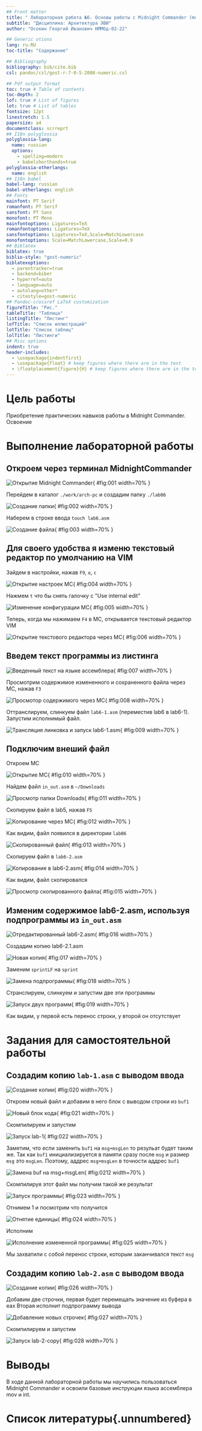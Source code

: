 ```yaml
---
## Front matter
title: " Лабораторная работа №6. Основы работы с Midnight Commander (mc). Структура программы на языке ассемблера NASM."
subtitle: "Дисциплина: Архитектура ЭВИ"
author: "Осокин Георгий Иванович НММбд-02-22"

## Generic otions
lang: ru-RU
toc-title: "Содержание"

## Bibliography
bibliography: bib/cite.bib
csl: pandoc/csl/gost-r-7-0-5-2008-numeric.csl

## Pdf output format
toc: true # Table of contents
toc-depth: 2
lof: true # List of figures
lot: true # List of tables
fontsize: 12pt
linestretch: 1.5
papersize: a4
documentclass: scrreprt
## I18n polyglossia
polyglossia-lang:
  name: russian
  options:
	- spelling=modern
	- babelshorthands=true
polyglossia-otherlangs:
  name: english
## I18n babel
babel-lang: russian
babel-otherlangs: english
## Fonts
mainfont: PT Serif
romanfont: PT Serif
sansfont: PT Sans
monofont: PT Mono
mainfontoptions: Ligatures=TeX
romanfontoptions: Ligatures=TeX
sansfontoptions: Ligatures=TeX,Scale=MatchLowercase
monofontoptions: Scale=MatchLowercase,Scale=0.9
## Biblatex
biblatex: true
biblio-style: "gost-numeric"
biblatexoptions:
  - parentracker=true
  - backend=biber
  - hyperref=auto
  - language=auto
  - autolang=other*
  - citestyle=gost-numeric
## Pandoc-crossref LaTeX customization
figureTitle: "Рис."
tableTitle: "Таблица"
listingTitle: "Листинг"
lofTitle: "Список иллюстраций"
lotTitle: "Список таблиц"
lolTitle: "Листинги"
## Misc options
indent: true
header-includes:
  - \usepackage{indentfirst}
  - \usepackage{float} # keep figures where there are in the text
  - \floatplacement{figure}{H} # keep figures where there are in the text
---
```


# Цель работы
Приобретение практических навыков работы в Midnight Commander. Освоение

# Выполнение лабораторной работы

## Откроем через терминал MidnightCommander

![Открытие Midnight Commander](image/1.png){ #fig:001 width=70% }

Перейдем в каталог `./work/arch-pc` и создадим папку `./lab06`

![Создание папки](image/2.png){ #fig:002 width=70% }

Наберем в строке ввода `touch lab6.asm`

![Создание файла](image/3.png){ #fig:003 width=70% }

## Для своего удобства я изменю текстовый редактор по умолчанию на VIM

Зайдем в настройки, нажав `F9`, `o`, `c`

![Открытие настроек MC](image/4.png){ #fig:004 width=70% }

Нажмем `t` что бы снять галочку с "Use internal edit"

![Изменение конфигурации MC](image/5.png){ #fig:005 width=70% }

Теперь, когда мы нажимаем `F4` в MC, открывается текстовый редактор VIM

![Открытие текстового редактора через MC](image/6.png){ #fig:006 width=70% }

## Введем текст программы из листинга

![ Введенный текст на языке ассемблера ](image/7.png){ #fig:007 width=70% }

Просмотрим содержимое измененного и сохраненного файла через MC, нажав `F3`

![Просмотор содержимого через MC](image/8.png){ #fig:008 width=70% }

Оттранслируем, слинкуем файл `lab6-1.asm` (переместив lab6 в lab6-1).
Запустим исполнимый файл.

![Трансляция линковка и запуск lab6-1.asm](image/9.png){ #fig:009 width=70% }

## Подключим внеший файл

Откроем MC

![Открытие  MC](image/10.png){ #fig:010 width=70% }

Найдем файл `in_out.asm` в `~/Downloads`

![Просмотр папки Downloads](image/11.png){ #fig:011 width=70% }

Скопируем файл в lab5, нажав `F5`

![Копирование через MC](image/12.png){ #fig:012 width=70% }

Как видим, файл появился в директории `lab06`

![Скопированный файл](image/13.png){ #fig:013 width=70% }

Скопируем файл в `lab6-2.asm`

![Копирование в lab6-2.asm](image/14.png){ #fig:014 width=70% }

 Как видим, файл скопировался
 
![Просмотр скопированного файла](image/15.png){ #fig:015 width=70% }

## Изменим содержимое lab6-2.asm, используя подпрограммы из `in_out.asm`

![Отредактированный lab6-2.asm](image/16.png){ #fig:016 width=70% }

Создадим копию lab6-2.1.asm

![Новая копия](image/17.png){ #fig:017 width=70% }

Заменим `sprintLF` на `sprint`

![Замена подпрограммы ](image/18.png){ #fig:018 width=70% }

Странслируем, слинкуем и запустим две эти программы

![Запуск двух программ](image/19.png){ #fig:019 width=70% }

Как видим, у первой есть перенос строки, у второй он отсутствует

# Задания для самостоятельной работы
 
## Создадим копию `lab-1.asm` с выводом ввода

![Создание копии](image/20.png){ #fig:020 width=70% }

Откроем новый файл и добавим в него блок с выводом строки из `buf1`

![Новый блок кода](image/21.png){ #fig:021 width=70% }

Скомпилируем и запустим

![Запуск lab-1](image/22.png){ #fig:022 width=70% }

Заметим, что если заменить `buf1` на `msg+msgLen` то резульат будет таким же.
Так как `buf1` инициализируется в памяти сразу после `msg` и размер `msg` это `msgLen`.
Поэтому, аддрес `msg+msgLen` в точности аддрес `buf1`

![Замена buf на msg+msgLen](image/21.2.png){ #fig:0212 width=70% }

Скомпилируя этот файл мы получим такой же результат

![Запуск программы ](image/23.png){ #fig:023 width=70% }

Отнимем 1 и посмотрим что получится

![Отнятие единицы ](image/24.png){ #fig:024 width=70% }

Исполним

![Исполнение измененной программы](image/25.png){ #fig:025 width=70% }

Мы захватили с собой перенос строки, которым заканчивался текст `msg`

## Создадим копию `lab-2.asm` с выводом ввода

![Создание копии](image/26.png){ #fig:026 width=70% }

Добавим две строчки, первая будет перемещать значение из буфера в  eax
Вторая исполнит подпрограмму вывода

![Добавление новых строчек](image/27.png){ #fig:027 width=70% }

Скомпилируем и запустим 

![Запуск lab-2-copy](image/28.png){ #fig:028 width=70% }



# Выводы

В ходе данной лабораторной работы мы научились пользоваться Midnight Commander и освоили базовые инструкции языка ассемблера mov и int. 

# Список литературы{.unnumbered}

